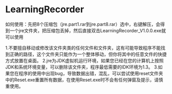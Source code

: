 # LearningRecorder

如何使用：先把8个压缩包（jre.part1.rar到jre.part8.rar）选中，右键解压，会得到一个jre文件夹，把压缩包丢掉，然后直接双击LearningRecorder_V1.0.0.exe就可以使用

1.不要擅自移动或修改该文件夹类的任何文件和文件夹，这有可能导致程序不能找到正确的路径，这个文件夹只能作为一个整体移动，但你将其中的任意文件的快捷方式放置在桌面。
2.jre为JDK虚拟机运行环境，如果您已经在您的计算机上按照JDK和系统环境变量，可以删除该文件夹，程序最低需要的IDK环境为1.3。
3.如果您在程序的使用中出现bug，导致数据出错，混乱，可以尝试使用reset文件夹中的Reset.exe重置所有数据，在使用Reset.exe时不会有任何弹窗及提示，请慎重使用。
